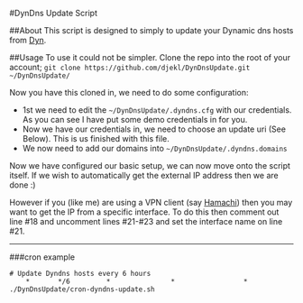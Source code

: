 #DynDns Update Script

##About
This script is designed to simply to update your Dynamic dns hosts from [Dyn](http://dyndns.com/ "Managed DNS, Outsourced DNS & Anycast DNS").

##Usage
To use it could not be simpler. Clone the repo into the root of your account;
``git clone https://github.com/djekl/DynDnsUpdate.git ~/DynDnsUpdate/``

Now you have this cloned in, we need to do some configuration:

+   1st we need to edit the `~/DynDnsUpdate/.dyndns.cfg` with our credentials. As you can see I have put some demo credentials in for you.
+   Now we have our credentials in, we need to choose an update uri (See Below). This is us finished with this file.
+   We now need to add our domains into `~/DynDnsUpdate/.dyndns.domains`

Now we have configured our basic setup, we can now move onto the script itself.
If we wish to automatically get the external IP address then we are done :)

However if you (like me) are using a VPN client (say [Hamachi](https://secure.logmein.com/labs/)) then you may want to get the IP from a specific interface.
To do this then comment out line #18 and uncomment lines #21-#23 and set the interface name on line #21.

***

###cron example

```
# Update Dyndns hosts every 6 hours
    *       */6         *               *                 *             ./DynDnsUpdate/cron-dyndns-update.sh
```
